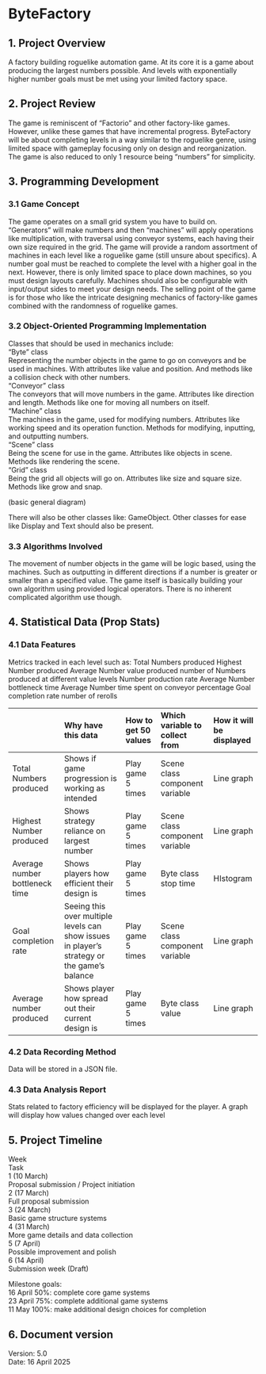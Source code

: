 # ByteFactory

## 1. Project Overview
A factory building roguelike automation game. At its core it is a game about producing the largest numbers possible. And levels with exponentially higher number goals must be met using your limited factory space.

## 2. Project Review
The game is reminiscent of “Factorio” and other factory-like games. However, unlike these games that have incremental progress. ByteFactory will be about completing levels in a way similar to the roguelike genre, using limited space with gameplay focusing only on design and reorganization. The game is also reduced to only 1 resource being “numbers” for simplicity.

## 3. Programming Development
### 3.1 Game Concept
The game operates on a small grid system you have to build on. “Generators” will make numbers and then “machines” will apply operations like multiplication, with traversal using conveyor systems, each having their own size required in the grid. The game will provide a random assortment of machines in each level like a roguelike game (still unsure about specifics). A number goal must be reached to complete the level with a higher goal in the next. However, there is only limited space to place down machines, so you must design layouts carefully. Machines should also be configurable with input/output sides to meet your design needs. The selling point of the game is for those who like the intricate designing mechanics of factory-like games combined with the randomness of roguelike games.

### 3.2  Object-Oriented Programming Implementation
Classes that should be used in mechanics include:  
“Byte” class  
Representing the number objects in the game to go on conveyors and be used in machines. With attributes like value and position. And methods like a collision check with other numbers.  
“Conveyor” class  
The conveyors that will move numbers in the game. Attributes like direction and length. Methods like one for moving all numbers on itself.  
“Machine” class  
The machines in the game, used for modifying numbers. Attributes like working speed and its operation function. Methods for modifying, inputting, and outputting numbers.  
“Scene” class  
Being the scene for use in the game. Attributes like objects in 
scene. Methods like rendering the scene.  
“Grid” class  
Being the grid all objects will go on. Attributes like size and square size. Methods like grow and snap.

(basic general diagram)

There will also be other classes like: GameObject.
Other classes for ease like Display and Text should also be present.


### 3.3 Algorithms Involved
The movement of number objects in the game will be logic based, using the machines. Such as outputting in different directions if a number is greater or smaller than a specified value. The game itself is basically building your own algorithm using provided logical operators. There is no inherent complicated algorithm use though.

## 4. Statistical Data (Prop Stats)
### 4.1 Data Features
Metrics tracked in each level such as:
Total Numbers produced
Highest Number produced
Average Number value produced
number of Numbers produced at different value levels
Number production rate
Average Number bottleneck time
Average Number time spent on conveyor percentage
Goal completion rate
number of rerolls



|    | Why have this data | How to get 50 values | Which variable to collect from | How it will be displayed |
| :- | :----------------- | :------------------- | :----------------------------- | :----------------------- |
| Total Numbers produced|Shows if game progression is working as intended|Play game 5 times|Scene class component variable|Line graph
|Highest Number produced|Shows strategy reliance on largest number|Play game 5 times|Scene class component variable|Line graph
|Average number bottleneck time|Shows players how efficient their design is|Play game 5 times|Byte class stop time|HIstogram
|Goal completion rate|Seeing this over multiple levels can show issues in player’s strategy or the game’s balance|Play game 5 times|Scene class component variable|Line graph
|Average number produced|Shows player how spread out their current design is|Play game 5 times|Byte class value|Line graph



### 4.2 Data Recording Method
Data will be stored in a JSON file.

### 4.3 Data Analysis Report
Stats related to factory efficiency will be displayed for the player. A graph will display how values changed over each level

## 5. Project Timeline

Week  
Task  
1 (10 March)  
Proposal submission / Project initiation  
2 (17 March)  
Full proposal submission  
3 (24 March)  
Basic game structure systems  
4 (31 March)  
More game details and data collection  
5 (7 April)  
Possible improvement and polish  
6 (14 April)  
Submission week (Draft)  


Milestone goals:  
16 April 50%: complete core game systems  
23 April 75%: complete additional game systems  
11 May 100%: make additional design choices for completion  

## 6. Document version
Version: 5.0  
Date: 16 April 2025
